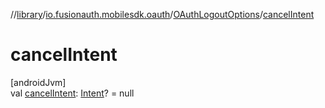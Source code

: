 //[library](../../../index.md)/[io.fusionauth.mobilesdk.oauth](../index.md)/[OAuthLogoutOptions](index.md)/[cancelIntent](cancel-intent.md)

# cancelIntent

[androidJvm]\
val [cancelIntent](cancel-intent.md): [Intent](https://developer.android.com/reference/kotlin/android/content/Intent.html)? = null